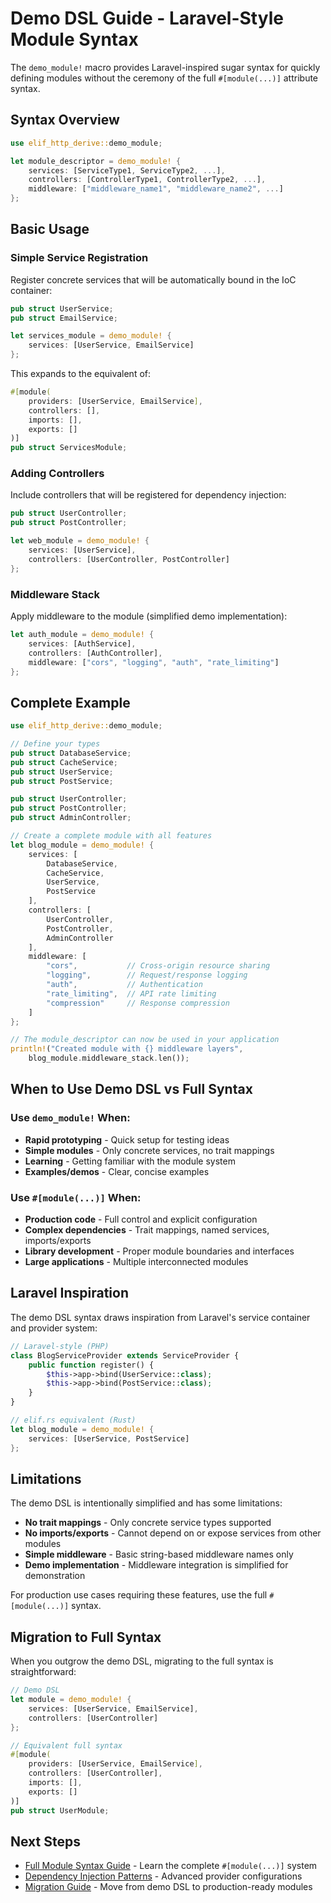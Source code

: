 # Demo DSL Guide - Laravel-Style Module Syntax

The `demo_module!` macro provides Laravel-inspired sugar syntax for quickly defining modules without the ceremony of the full `#[module(...)]` attribute syntax.

## Syntax Overview

```rust
use elif_http_derive::demo_module;

let module_descriptor = demo_module! {
    services: [ServiceType1, ServiceType2, ...],
    controllers: [ControllerType1, ControllerType2, ...],
    middleware: ["middleware_name1", "middleware_name2", ...]
};
```

## Basic Usage

### Simple Service Registration

Register concrete services that will be automatically bound in the IoC container:

```rust
pub struct UserService;
pub struct EmailService;

let services_module = demo_module! {
    services: [UserService, EmailService]
};
```

This expands to the equivalent of:

```rust
#[module(
    providers: [UserService, EmailService],
    controllers: [],
    imports: [],
    exports: []
)]
pub struct ServicesModule;
```

### Adding Controllers

Include controllers that will be registered for dependency injection:

```rust
pub struct UserController;
pub struct PostController;

let web_module = demo_module! {
    services: [UserService],
    controllers: [UserController, PostController]
};
```

### Middleware Stack

Apply middleware to the module (simplified demo implementation):

```rust
let auth_module = demo_module! {
    services: [AuthService],
    controllers: [AuthController],
    middleware: ["cors", "logging", "auth", "rate_limiting"]
};
```

## Complete Example

```rust
use elif_http_derive::demo_module;

// Define your types
pub struct DatabaseService;
pub struct CacheService;
pub struct UserService;
pub struct PostService;

pub struct UserController;
pub struct PostController;
pub struct AdminController;

// Create a complete module with all features
let blog_module = demo_module! {
    services: [
        DatabaseService,
        CacheService, 
        UserService,
        PostService
    ],
    controllers: [
        UserController,
        PostController,
        AdminController
    ],
    middleware: [
        "cors",           // Cross-origin resource sharing
        "logging",        // Request/response logging
        "auth",           // Authentication
        "rate_limiting",  // API rate limiting
        "compression"     // Response compression
    ]
};

// The module_descriptor can now be used in your application
println!("Created module with {} middleware layers", 
    blog_module.middleware_stack.len());
```

## When to Use Demo DSL vs Full Syntax

### Use `demo_module!` When:

- **Rapid prototyping** - Quick setup for testing ideas
- **Simple modules** - Only concrete services, no trait mappings
- **Learning** - Getting familiar with the module system
- **Examples/demos** - Clear, concise examples

### Use `#[module(...)]` When:

- **Production code** - Full control and explicit configuration
- **Complex dependencies** - Trait mappings, named services, imports/exports
- **Library development** - Proper module boundaries and interfaces
- **Large applications** - Multiple interconnected modules

## Laravel Inspiration

The demo DSL syntax draws inspiration from Laravel's service container and provider system:

```php
// Laravel-style (PHP)
class BlogServiceProvider extends ServiceProvider {
    public function register() {
        $this->app->bind(UserService::class);
        $this->app->bind(PostService::class);
    }
}
```

```rust
// elif.rs equivalent (Rust)
let blog_module = demo_module! {
    services: [UserService, PostService]
};
```

## Limitations

The demo DSL is intentionally simplified and has some limitations:

- **No trait mappings** - Only concrete service types supported
- **No imports/exports** - Cannot depend on or expose services from other modules  
- **Simple middleware** - Basic string-based middleware names only
- **Demo implementation** - Middleware integration is simplified for demonstration

For production use cases requiring these features, use the full `#[module(...)]` syntax.

## Migration to Full Syntax

When you outgrow the demo DSL, migrating to the full syntax is straightforward:

```rust
// Demo DSL
let module = demo_module! {
    services: [UserService, EmailService],
    controllers: [UserController]
};

// Equivalent full syntax
#[module(
    providers: [UserService, EmailService],
    controllers: [UserController],
    imports: [],
    exports: []
)]
pub struct UserModule;
```

## Next Steps

- [Full Module Syntax Guide](module-definition.md) - Learn the complete `#[module(...)]` system
- [Dependency Injection Patterns](dependency-injection.md) - Advanced provider configurations
- [Migration Guide](migration-guide.md) - Move from demo DSL to production-ready modules